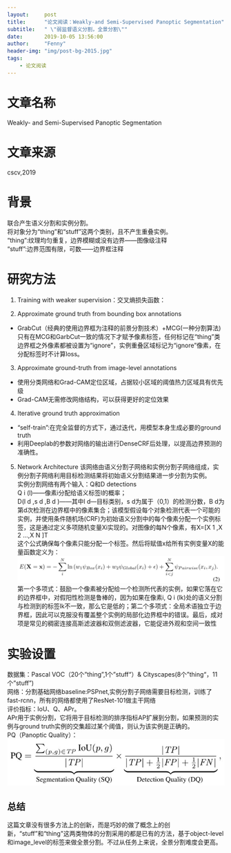 ```yaml
---
layout:     post
title:      "论文阅读：Weakly-and Semi-Supervised Panoptic Segmentation"
subtitle:   " \"弱监督语义分割，全景分割\""
date:       2019-10-05 13:56:00
author:     "Fenny"
header-img: "img/post-bg-2015.jpg"
tags:
    - 论文阅读
---
```


# 文章名称
Weakly- and Semi-Supervised Panoptic Segmentation
# 文章来源
cscv,2019
# 背景
联合产生语义分割和实例分割。<br>
将对象分为“thing”和“stuff”这两个类别，且不产生重叠实例。<br>
“thing”:纹理均匀重复，边界模糊或没有边界——图像级注释<br>
“stuff”:边界范围有限，可数——边界框注释<br>
# 研究方法
1. Training with weaker supervision：交叉熵损失函数：

2. Approximate ground truth from bounding box annotations
* GrabCut（经典的使用边界框为注释的前景分割技术）+MCG(一种分割算法)
只有在MCG和GarbCut一致的情况下才赋予像素标签，任何标记在“thing”类边界框之外像素都被设置为“ignore”，实例重叠区域标记为“ignore”像素，在分配标签时不计算loss。<br>

3. Approximate ground-truth from image-level annotations
* 使用分类网络和Grad-CAM定位区域，占据较小区域的阈值热力区域具有优先级
* Grad-CAM无需修改网络结构，可以获得更好的定位效果

4. Iterative ground truth approximation
* “self-train”:在完全监督的方式下，通过迭代，用模型本身生成必要的ground truth
* 利用Deeplab的参数对网络的输出进行DenseCRF后处理，以提高边界预测的准确性。
5. Network Architecture
该网络由语义分割子网络和实例分割子网络组成，实例分割子网络利用目标检测结果将初始语义分割结果进一步分割为实例。<br>
实例分割网络有两个输入：Q和D detections <br>
Q i (l)——像素i分配给语义标签l的概率；<br>
D(l d ,s d ,B d )——其中l d—目标类别，s d为属于（0,1）的检测分数，B d为第d次检测在边界框中的像素集合；该模型假设每个对象检测代表一个可能的实例，并使用条件随机场(CRF)为初始语义分割中的每个像素分配一个实例标签，这是通过定义多项随机变量Xi实现的。对图像的每N个像素，有X=[X 1 ,X 2 ...,X N ]T<br>
这个公式确保每个像素只能分配一个标签。然后将赋值x给所有实例变量X的能量函数定义为：<br>
![全景弱监督分割公式](https://github.com/Fennyhhh/Fennyhhh.github.io/blob/master/paper_img/全景弱监督分割公式.jpg)
第一个多项式：鼓励一个像素被分配给一个检测所代表的实例，如果它落在它的边界框中，对假阳性检测是鲁棒的，因为如果在像素i, Q i (lk)处的语义分割与检测到的标签lk不一致，那么它是低的；第二个多项式：全局术语独立于边界框，因此可以克服没有覆盖整个实例的局部化边界框中的错误。最后，成对项是常见的稠密连接高斯滤波器和双侧滤波器，它能促进外观和空间一致性<br>

# 实验设置
数据集：Pascal VOC（20个”thing”,1个”stuff“）& Cityscapes(8个”thing“，11个”stuff”)<br>
网络：分割基础网络baseline:PSPnet,实例分割子网络需要目标检测，训练了fast-rcnn，所有的网络都使用了ResNet-101做主干网络<br>
评价指标：IoU、Q、APr。<br>
APr用于实例分割，它将用于目标检测的排序指标AP扩展到分割，如果预测的实例与ground truth实例的交集超过某个阈值，则认为该实例是正确的。<br>
PQ（Panoptic Quality）：<br>
![pq](https://github.com/Fennyhhh/Fennyhhh.github.io/blob/master/paper_img/pq.jpg)

## 总结
这篇文章没有很多方法上的创新，而是巧妙的做了概念上的创新，“stuff”和“thing"这两类物体的分割采用的都是已有的方法，基于object-level和image_level的标签来做全景分割。不过从任务上来说，全景分割难度会更高。


